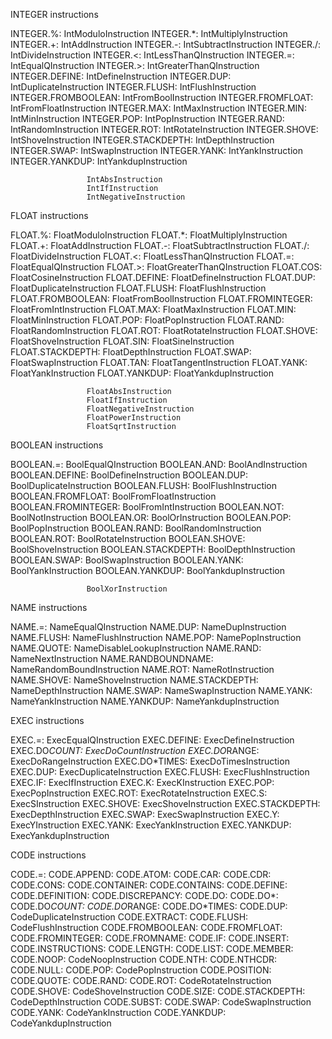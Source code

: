 INTEGER instructions

INTEGER.%:           IntModuloInstruction
INTEGER.*:           IntMultiplyInstruction
INTEGER.+:           IntAddInstruction
INTEGER.-:           IntSubtractInstruction
INTEGER./:           IntDivideInstruction
INTEGER.<:           IntLessThanQInstruction
INTEGER.=:           IntEqualQInstruction
INTEGER.>:           IntGreaterThanQInstruction
INTEGER.DEFINE:      IntDefineInstruction
INTEGER.DUP:         IntDuplicateInstruction
INTEGER.FLUSH:       IntFlushInstruction
INTEGER.FROMBOOLEAN: IntFromBoolInstruction
INTEGER.FROMFLOAT:   IntFromFloatInstruction
INTEGER.MAX:         IntMaxInstruction
INTEGER.MIN:         IntMinInstruction
INTEGER.POP:         IntPopInstruction
INTEGER.RAND:        IntRandomInstruction
INTEGER.ROT:         IntRotateInstruction
INTEGER.SHOVE:       IntShoveInstruction
INTEGER.STACKDEPTH:  IntDepthInstruction
INTEGER.SWAP:        IntSwapInstruction
INTEGER.YANK:        IntYankInstruction
INTEGER.YANKDUP:     IntYankdupInstruction

                     IntAbsInstruction
                     IntIfInstruction
                     IntNegativeInstruction

FLOAT instructions

FLOAT.%:             FloatModuloInstruction
FLOAT.*:             FloatMultiplyInstruction
FLOAT.+:             FloatAddInstruction
FLOAT.-:             FloatSubtractInstruction
FLOAT./:             FloatDivideInstruction
FLOAT.<:             FloatLessThanQInstruction
FLOAT.=:             FloatEqualQInstruction
FLOAT.>:             FloatGreaterThanQInstruction
FLOAT.COS:           FloatCosineInstruction
FLOAT.DEFINE:        FloatDefineInstruction
FLOAT.DUP:           FloatDuplicateInstruction
FLOAT.FLUSH:         FloatFlushInstruction
FLOAT.FROMBOOLEAN:   FloatFromBoolInstruction
FLOAT.FROMINTEGER:   FloatFromIntInstruction
FLOAT.MAX:           FloatMaxInstruction
FLOAT.MIN:           FloatMinInstruction
FLOAT.POP:           FloatPopInstruction
FLOAT.RAND:          FloatRandomInstruction
FLOAT.ROT:           FloatRotateInstruction
FLOAT.SHOVE:         FloatShoveInstruction
FLOAT.SIN:           FloatSineInstruction
FLOAT.STACKDEPTH:    FloatDepthInstruction
FLOAT.SWAP:          FloatSwapInstruction
FLOAT.TAN:           FloatTangentInstruction
FLOAT.YANK:          FloatYankInstruction
FLOAT.YANKDUP:       FloatYankdupInstruction
                     
                     FloatAbsInstruction
                     FloatIfInstruction
                     FloatNegativeInstruction
                     FloatPowerInstruction
                     FloatSqrtInstruction

BOOLEAN instructions

BOOLEAN.=:           BoolEqualQInstruction
BOOLEAN.AND:         BoolAndInstruction
BOOLEAN.DEFINE:      BoolDefineInstruction
BOOLEAN.DUP:         BoolDuplicateInstruction
BOOLEAN.FLUSH:       BoolFlushInstruction
BOOLEAN.FROMFLOAT:   BoolFromFloatInstruction
BOOLEAN.FROMINTEGER: BoolFromIntInstruction
BOOLEAN.NOT:         BoolNotInstruction
BOOLEAN.OR:          BoolOrInstruction
BOOLEAN.POP:         BoolPopInstruction
BOOLEAN.RAND:        BoolRandomInstruction
BOOLEAN.ROT:         BoolRotateInstruction
BOOLEAN.SHOVE:       BoolShoveInstruction
BOOLEAN.STACKDEPTH:  BoolDepthInstruction
BOOLEAN.SWAP:        BoolSwapInstruction
BOOLEAN.YANK:        BoolYankInstruction
BOOLEAN.YANKDUP:     BoolYankdupInstruction

                     BoolXorInstruction



NAME instructions

NAME.=:              NameEqualQInstruction
NAME.DUP:            NameDupInstruction
NAME.FLUSH:          NameFlushInstruction
NAME.POP:            NamePopInstruction
NAME.QUOTE:          NameDisableLookupInstruction
NAME.RAND:           NameNextInstruction
NAME.RANDBOUNDNAME:  NameRandomBoundInstruction
NAME.ROT:            NameRotInstruction
NAME.SHOVE:          NameShoveInstruction
NAME.STACKDEPTH:     NameDepthInstruction
NAME.SWAP:           NameSwapInstruction
NAME.YANK:           NameYankInstruction
NAME.YANKDUP:        NameYankdupInstruction



EXEC instructions

EXEC.=:              ExecEqualQInstruction
EXEC.DEFINE:         ExecDefineInstruction
EXEC.DO*COUNT:       ExecDoCountInstruction
EXEC.DO*RANGE:       ExecDoRangeInstruction
EXEC.DO*TIMES:       ExecDoTimesInstruction
EXEC.DUP:            ExecDuplicateInstruction
EXEC.FLUSH:          ExecFlushInstruction
EXEC.IF:             ExecIfInstruction
EXEC.K:              ExecKInstruction
EXEC.POP:            ExecPopInstruction
EXEC.ROT:            ExecRotateInstruction
EXEC.S:              ExecSInstruction
EXEC.SHOVE:          ExecShoveInstruction
EXEC.STACKDEPTH:     ExecDepthInstruction
EXEC.SWAP:           ExecSwapInstruction
EXEC.Y:              ExecYInstruction
EXEC.YANK:           ExecYankInstruction
EXEC.YANKDUP:        ExecYankdupInstruction



CODE instructions

CODE.=: 
CODE.APPEND: 
CODE.ATOM: 
CODE.CAR: 
CODE.CDR: 
CODE.CONS: 
CODE.CONTAINER: 
CODE.CONTAINS: 
CODE.DEFINE: 
CODE.DEFINITION: 
CODE.DISCREPANCY: 
CODE.DO: 
CODE.DO*: 
CODE.DO*COUNT:
CODE.DO*RANGE: 
CODE.DO*TIMES: 
CODE.DUP:            CodeDuplicateInstruction
CODE.EXTRACT: 
CODE.FLUSH:          CodeFlushInstruction
CODE.FROMBOOLEAN: 
CODE.FROMFLOAT: 
CODE.FROMINTEGER: 
CODE.FROMNAME: 
CODE.IF: 
CODE.INSERT: 
CODE.INSTRUCTIONS: 
CODE.LENGTH: 
CODE.LIST: 
CODE.MEMBER: 
CODE.NOOP:           CodeNoopInstruction
CODE.NTH: 
CODE.NTHCDR: 
CODE.NULL: 
CODE.POP:            CodePopInstruction
CODE.POSITION: 
CODE.QUOTE: 
CODE.RAND: 
CODE.ROT:            CodeRotateInstruction
CODE.SHOVE:          CodeShoveInstruction
CODE.SIZE: 
CODE.STACKDEPTH:     CodeDepthInstruction
CODE.SUBST: 
CODE.SWAP:           CodeSwapInstruction
CODE.YANK:           CodeYankInstruction
CODE.YANKDUP:        CodeYankdupInstruction